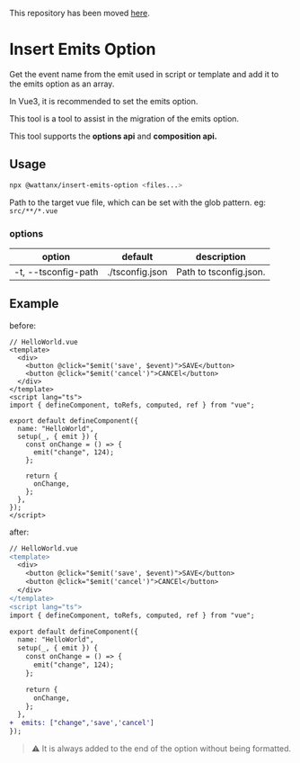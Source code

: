 This repository has been moved [here](https://github.com/wattanx/wattanx-converter/tree/main/packages/insert-emits-option).

# Insert Emits Option

Get the event name from the emit used in script or template and add it to the emits option as an array.

In Vue3, it is recommended to set the emits option.

This tool is a tool to assist in the migration of the emits option.

This tool supports the **options api** and **composition api.**

## Usage

```bash
npx @wattanx/insert-emits-option <files...>
```

Path to the target vue file, which can be set with the glob pattern. eg: `src/**/*.vue`

### options

| option              | default         | description            |
| ------------------- | --------------- | ---------------------- |
| -t, --tsconfig-path | ./tsconfig.json | Path to tsconfig.json. |

## Example

before:

```vue
// HelloWorld.vue
<template>
  <div>
    <button @click="$emit('save', $event)">SAVE</button>
    <button @click="$emit('cancel')">CANCEl</button>
  </div>
</template>
<script lang="ts">
import { defineComponent, toRefs, computed, ref } from "vue";

export default defineComponent({
  name: "HelloWorld",
  setup(_, { emit }) {
    const onChange = () => {
      emit("change", 124);
    };

    return {
      onChange,
    };
  },
});
</script>
```

after:

```diff
// HelloWorld.vue
<template>
  <div>
    <button @click="$emit('save', $event)">SAVE</button>
    <button @click="$emit('cancel')">CANCEl</button>
  </div>
</template>
<script lang="ts">
import { defineComponent, toRefs, computed, ref } from "vue";

export default defineComponent({
  name: "HelloWorld",
  setup(_, { emit }) {
    const onChange = () => {
      emit("change", 124);
    };

    return {
      onChange,
    };
  },
+  emits: ["change",'save','cancel']
});
```

> ⚠️ It is always added to the end of the option without being formatted.
